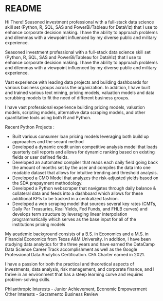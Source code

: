 # README
Hi There!  Seasoned investment professional with a full-stack data science skill set (Python, R, SQL, SAS and PowerBi/Tableau for DataViz) that I use to enhance corporate decision making. I have the ability to approach problems and dilemmas with a viewpoint influenced by my diverse public and military experience.

Seasoned investment professional with a full-stack data science skill set (Python, R, SQL, SAS and PowerBi/Tableau for DataViz) that I use to enhance corporate decision making. I have the ability to approach problems and dilemmas with a viewpoint influenced by my diverse public and military experience.

Vast experience with leading data projects and building dashboards for various business groups across the organization. In addition, I have built and trained various text mining, pricing models, valuation models and data scrubbing models to fit the need of different business groups.

I have vast professional experience building pricing models, valuation models, scripting models, alternative data scraping models, and other quantitative tools using both R and Python.

Recent Python Projects :
- Built various consumer loan pricing models leveraging both build up approaches and the secant method
- Developed a dynamic credit union competitive analysis model that loads quarterly call reports and allows for dynamic ranking based on existing fields or user defined fields.
- Developed an automated compiler that reads each daily field going back the amount of months set by the user and compiles the data into one readable dataset that allows for intuitive trending and threshold analysis.
- Developed a CMO Model that analyzes the risk-adjusted yields based on the SDA prepayment methodology.
- Developed a Python webscraper that navigates through daily balance & collateral data and feeds into a dashboard which allows for these additional KPIs to be tracked in a centralized fashion.
- Developed a web scraping model that sources several key rates (CMTs, Daily Par Treasuries, Real Yields, Fed Funds, and FHLB curves) and develops term structure by leveraging linear interpolation programmatically which serves as the base input for all of the institutions pricing models

My academic background consists of a B.S. in Economics and a M.S. in Financial Economics from Texas A&M University. In addition, I have been studying data analytics for the three years and have earned the DataCamp Data Science Career Track accomplishment as well as the Google Professional Data Analytics Certification. CFA Charter earned in 2021.

I have a passion for both the practical and theoretical aspects of investments, data analysis, risk management, and corporate finance, and I thrive in an environment that has a steep learning curve and requires problem-solving skills.

Philanthropic Interests - Junior Achievement, Economic Empowerment
Other Interests - Sacramento Business Review
